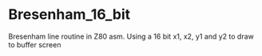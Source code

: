# Bresenham_16_bit
Bresenham line routine in Z80 asm.  Using a 16 bit x1, x2, y1 and y2 to draw to buffer screen
